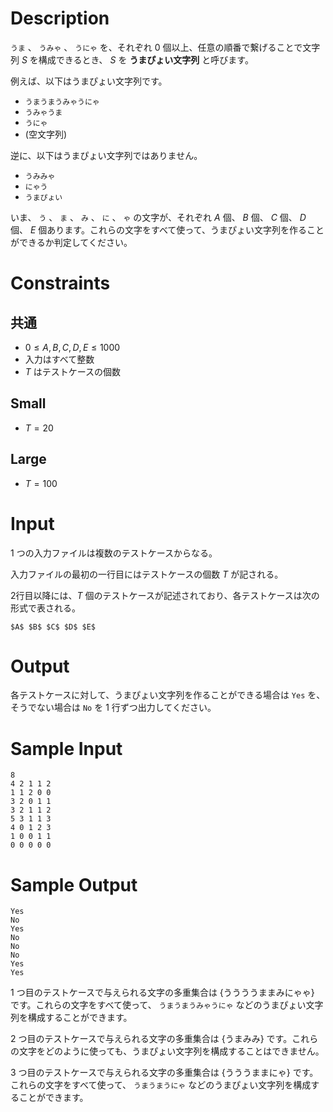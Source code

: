 # Description

`うま` 、 `うみゃ` 、 `うにゃ` を、それぞれ 0 個以上、任意の順番で繋げることで文字列 $S$ を構成できるとき、 $S$ を **うまぴょい文字列** と呼びます。

例えば、以下はうまぴょい文字列です。

- `うまうまうみゃうにゃ`
- `うみゃうま`
- `うにゃ`
- (空文字列)

逆に、以下はうまぴょい文字列ではありません。

- `うみみゃ`
- `にゃう`
- `うまぴょい`

いま、 `う` 、 `ま` 、 `み` 、 `に` 、 `ゃ` の文字が、それぞれ $A$ 個、 $B$ 個、 $C$ 個、 $D$ 個、 $E$ 個あります。これらの文字をすべて使って、うまぴょい文字列を作ることができるか判定してください。

# Constraints

## 共通

- $0 \leq A, B, C, D, E \leq 1000$
- 入力はすべて整数
- $T$ はテストケースの個数

## Small

- $T = 20$

## Large

- $T = 100$

# Input

1 つの入力ファイルは複数のテストケースからなる。

入力ファイルの最初の一行目にはテストケースの個数 $T$ が記される。

2行目以降には、$T$ 個のテストケースが記述されており、各テストケースは次の形式で表される。

```text
$A$ $B$ $C$ $D$ $E$
```

# Output

各テストケースに対して、うまぴょい文字列を作ることができる場合は `Yes` を、そうでない場合は `No` を 1 行ずつ出力してください。

# Sample Input

```text
8
4 2 1 1 2
1 1 2 0 0
3 2 0 1 1
3 2 1 1 2
5 3 1 1 3
4 0 1 2 3
1 0 0 1 1
0 0 0 0 0
```

# Sample Output

```text
Yes
No
Yes
No
No
No
Yes
Yes
```

1 つ目のテストケースで与えられる文字の多重集合は {ううううままみにゃゃ} です。これらの文字をすべて使って、 `うまうまうみゃうにゃ` などのうまぴょい文字列を構成することができます。

2 つ目のテストケースで与えられる文字の多重集合は {うまみみ} です。これらの文字をどのように使っても、うまぴょい文字列を構成することはできません。

3 つ目のテストケースで与えられる文字の多重集合は {うううままにゃ} です。これらの文字をすべて使って、 `うまうまうにゃ` などのうまぴょい文字列を構成することができます。
